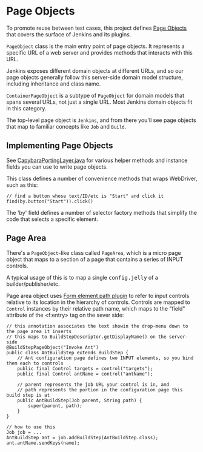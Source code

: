 # Page Objects

To promote reuse between test cases, this project defines [Page Objects](http://code.google.com/p/selenium/wiki/PageObjects)
that covers the surface of Jenkins and its plugins.

`PageObject` class is the main entry point of page objects. It represents a specific URL of a web server
and provides methods that interacts with this URL.

Jenkins exposes different domain objects at different URLs, and so our page objects generally follow this
server-side domain model structure, including inheritance and class name.

`ContainerPageObject` is a subtype of `PageObject` for domain models that spans several URLs, not just a single URL.
Most Jenkins domain objects fit in this category.

The top-level page object is `Jenkins`, and from there you'll see page objects that map to familiar
concepts like `Job` and `Build`.


## Implementing Page Objects
See [CapybaraPortingLayer.java](../src/main/java/org/jenkinsci/test/acceptance/po/CapybaraPortingLayer.java)
for various helper methods and instance fields you can use to write page objects.

This class defines a number of convenience methods that wraps WebDriver, such as this:

    // find a button whose text/ID/etc is "Start" and click it
    find(by.button("Start")).click()

The 'by' field defines a number of selector factory methods that simplify the code that selects
a specific element.


## Page Area
There's a `PageObject`-like class called `PageArea`, which is a micro page object
that maps to a section of a page that contains a series of INPUT controls.

A typical usage of this is to map a single <tt>config.jelly</tt> of a builder/publisher/etc.

Page area object uses [Form element path plugin](https://wiki.jenkins-ci.org/display/JENKINS/Form+Element+Path+Plugin)
to refer to input controls relative to its location in the hierarchy of controls.
Controls are mapped to `Control` instances by their relative path name, which maps to the "field" attribute
of the &lt;f:entry> tag on the sever side:

    // this annotation associates the text showin the drop-menu down to the page area it inserts
    // this maps to BuildStepDescriptor.getDisplayName() on the server-side
    @BuildStepPageObject("Invoke Ant")
    public class AntBuildStep extends BuildStep {
        // Ant configuration page defines two INPUT elements, so you bind them each to controls
        public final Control targets = control("targets");
        public final Control antName = control("antName");

        // parent represents the job URL your control is in, and
        // path represents the portion in the configuration page this build step is at
        public AntBuildStep(Job parent, String path) {
            super(parent, path);
        }
    }

    // how to use this
    Job job = ...
    AntBuildStep ant = job.addBuildStep(AntBuildStep.class);
    ant.antName.sendKeys(name);
